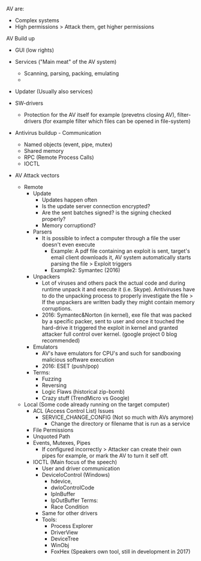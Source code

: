 AV are:
- Complex systems
- High permissions > Attack them, get higher permissions

AV Build up
- GUI (low rights)
- Services ("Main meat" of the AV system)
    * Scanning, parsing, packing, emulating
    * 
- Updater (Usually also services)
- SW-drivers
    * Protection for the AV itself for example (prevetns closing AV), filter-drivers (for example filter which files can be opened in file-system)

- Antivirus buildup - Communication
    * Named objects (event, pipe, mutex)
    * Shared memory
    * RPC (Remote Process Calls)
    * IOCTL 


- AV Attack vectors
    * Remote 
        + Update
            - Updates happen often
            - Is the update server connection encrypted? 
            - Are the sent batches signed? is the signing checked properly?
            - Memory corruptiond?
        + Parsers
            - It is possible to infect a computer through a file the user doesn't even execute
                * Example: A pdf file containing an exploit is sent, target's email client downloads it, AV system automatically starts parsing the file > Exploit triggers
                * Example2: Symantec (2016)
        + Unpackers
            - Lot of viruses and others pack the actual code and during runtime unpack it and execute it (i.e. Skype). Antiviruses have to do the unpacking process to properly investigate the file > If the unpackers are written badly they might contain memory corruptions. 
            - 2016: Symantec&Norton (in kernel), exe file that was packed by a specific packer, sent to user and once it touched the hard-drive it triggered the exploit in kernel and granted attacker full control over kernel. (google project 0 blog recommended)
        + Emulators
            - AV's have emulators for CPU's and such for sandboxing malicious software execution
            - 2016: ESET (push/pop)
        + Terms:
            * Fuzzing
            * Reversing
            * Logic Flaws (historical zip-bomb)
            * Crazy stuff (TrendMicro vs Google)
    * Local (Some code already running on the target computer)
        + ACL (Access Control List) Issues
            - SERVICE_CHANGE_CONFIG (Not so much with AVs anymore)
                + Change the directory or filename that is run as a service
        - File Permissions
        - Unquoted Path
        - Events, Mutexes, Pipes
            - If configured incorrectly > Attacker can create their own pipes for example, or mark the AV to turn it self off.
        - IOCTL (Main focus of the speech)
            - User and driver communication
            - DeviceIoControl (Windows)
                * hdevice, 
                * dwloControlCode 
                * IpInBuffer
                * IpOutBuffer 
                Terms:
                 - Race Condition
            - Same for other drivers
            - Tools:
                * Process Explorer
                * DriverView
                * DeviceTree
                * WinObj
                * FoxHex (Speakers own tool, still in development in 2017)
